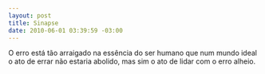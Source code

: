 ```yaml
--- 
layout: post
title: Sinapse
date: 2010-06-01 03:39:59 -03:00
---
```


O erro está tão arraigado na essência do ser humano que num mundo ideal o ato de errar não estaria abolido, mas sim o ato de lidar com o erro alheio.
